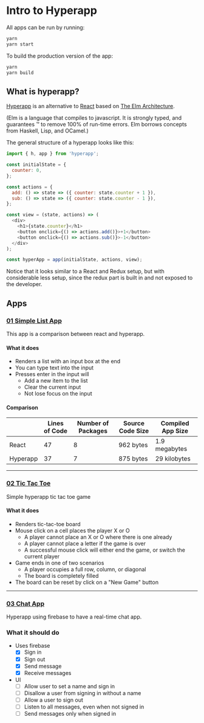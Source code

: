 # Intro to Hyperapp

All apps can be run by running:

```bash
yarn
yarn start
```

To build the production version of the app:

```bash
yarn
yarn build
```

## What is hyperapp?

[Hyperapp](https://github.com/hyperapp/hyperapp) is an alternative to [React](https://github.com/facebook/react) based on [The Elm Architecture](https://guide.elm-lang.org/architecture/).

(Elm is a language that compiles to javascript. It is strongly typed, and guarantees :tm: to remove 100% of run-time errors. Elm borrows concepts from Haskell, Lisp, and OCamel.)

The general structure of a hyperapp looks like this:

```javascript
import { h, app } from 'hyperapp';

const initialState = {
  counter: 0,
};

const actions = {
  add: () => state => ({ counter: state.counter + 1 }),
  sub: () => state => ({ counter: state.counter - 1 }),
};

const view = (state, actions) => (
  <div>
    <h1>{state.counter}</h1>
    <button onclick={() => actions.add()}>+1</button>
    <button onclick={() => actions.sub()}>-1</button>
  </div>
);

const hyperApp = app(initialState, actions, view);
```

Notice that it looks similar to a React and Redux setup, but with considerable less setup, since the redux part is built in and not exposed to the developer.

## Apps

### [01 Simple List App](./01-simple-list/)

This app is a comparison between react and hyperapp.

#### What it does

 - Renders a list with an input box at the end
 - You can type text into the input
 - Presses enter in the input will
   - Add a new item to the list
   - Clear the current input
   - Not lose focus on the input

#### Comparison

|             | Lines of Code | Number of Packages | Source Code Size | Compiled App Size |
| ----------- | ------------- | ------------------ | ---------------- | ----------------- |
| React       | 47            | 8                  | 962 bytes        | 1.9 megabytes     |
| Hyperapp    | 37            | 7                  | 875 bytes        | 29 kilobytes      |

---

### [02 Tic Tac Toe](./02-tic-tac-toe/)

Simple hyperapp tic tac toe game

#### What it does

 - Renders tic-tac-toe board
 - Mouse click on a cell places the player X or O
   - A player cannot place an X or O where there is one already
   - A player cannot place a letter if the game is over
   - A successful mouse click will either end the game, or switch the current player
 - Game ends in one of two scenarios
   - A player occupies a full row, column, or diagonal
   - The board is completely filled
 - The board can be reset by click on a "New Game" button

---

### [03 Chat App](./03-chat-app/)

Hyperapp using firebase to have a real-time chat app.

### What it should do

 - Uses firebase
   - [x] Sign in
   - [x] Sign out
   - [x] Send message
   - [x] Receive messages
 - UI
   - [ ] Allow user to set a name and sign in
   - [ ] Disallow a user from signing in without a name
   - [ ] Allow a user to sign out
   - [ ] Listen to all messages, even when not signed in
   - [ ] Send messages only when signed in
